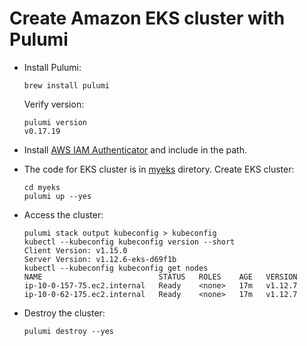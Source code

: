 # Create Amazon EKS cluster with Pulumi

- Install Pulumi:

	```
	brew install pulumi
	```

	Verify version:

	```
	pulumi version
	v0.17.19
	```

- Install [AWS IAM Authenticator](https://docs.aws.amazon.com/eks/latest/userguide/install-aws-iam-authenticator.html) and include in the path.

- The code for EKS cluster is in [myeks](https://github.com/arun-gupta/arun-gupta.github.io/blob/master/pulumi-eks/myeks) diretory. Create EKS cluster:

	```
	cd myeks
	pulumi up --yes
	```

- Access the cluster:

	```
	pulumi stack output kubeconfig > kubeconfig
	kubectl --kubeconfig kubeconfig version --short
	Client Version: v1.15.0
	Server Version: v1.12.6-eks-d69f1b
	kubectl --kubeconfig kubeconfig get nodes
	NAME                          STATUS   ROLES    AGE   VERSION
	ip-10-0-157-75.ec2.internal   Ready    <none>   17m   v1.12.7
	ip-10-0-62-175.ec2.internal   Ready    <none>   17m   v1.12.7
	```

- Destroy the cluster:

  ```
  pulumi destroy --yes
  ```

